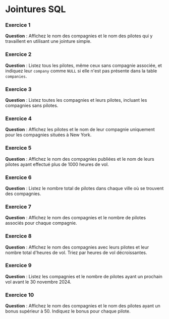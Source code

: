 # Jointures SQL

### Exercice 1
**Question** : Affichez le nom des compagnies et le nom des pilotes qui y travaillent en utilisant une jointure simple.

### Exercice 2
**Question** : Listez tous les pilotes, même ceux sans compagnie associée, et indiquez leur `company` comme `NULL` si elle n'est pas présente dans la table `companies`.


### Exercice 3
**Question** : Listez toutes les compagnies et leurs pilotes, incluant les compagnies sans pilotes.


### Exercice 4
**Question** : Affichez les pilotes et le nom de leur compagnie uniquement pour les compagnies situées à New York.


### Exercice 5
**Question** : Affichez le nom des compagnies publiées et le nom de leurs pilotes ayant effectué plus de 1000 heures de vol.


### Exercice 6
**Question** : Listez le nombre total de pilotes dans chaque ville où se trouvent des compagnies.


### Exercice 7
**Question** : Affichez le nom des compagnies et le nombre de pilotes associés pour chaque compagnie.

### Exercice 8
**Question** : Affichez le nom des compagnies avec leurs pilotes et leur nombre total d'heures de vol. Triez par heures de vol décroissantes.


### Exercice 9
**Question** : Listez les compagnies et le nombre de pilotes ayant un prochain vol avant le 30 novembre 2024.


### Exercice 10
**Question** : Affichez le nom des compagnies et le nom des pilotes ayant un bonus supérieur à 50. Indiquez le bonus pour chaque pilote.

